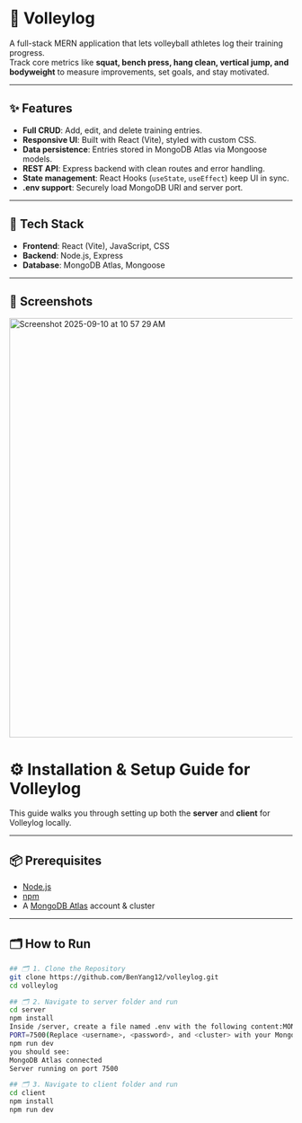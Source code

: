 

# 🏐 Volleylog

A full-stack MERN application that lets volleyball athletes log their training progress.  
Track core metrics like **squat, bench press, hang clean, vertical jump, and bodyweight** to measure improvements, set goals, and stay motivated.

---

## ✨ Features

- **Full CRUD**: Add, edit, and delete training entries.   
- **Responsive UI**: Built with React (Vite), styled with custom CSS.  
- **Data persistence**: Entries stored in MongoDB Atlas via Mongoose models.  
- **REST API**: Express backend with clean routes and error handling.  
- **State management**: React Hooks (`useState`, `useEffect`) keep UI in sync.  
- **.env support**: Securely load MongoDB URI and server port.  

---

## 🚀 Tech Stack

- **Frontend**: React (Vite), JavaScript, CSS  
- **Backend**: Node.js, Express  
- **Database**: MongoDB Atlas, Mongoose  

---

## 📸 Screenshots
<img width="1036" height="747" alt="Screenshot 2025-09-10 at 10 57 29 AM" src="https://github.com/user-attachments/assets/9754c531-999a-43eb-9a33-5c397a207190" />


# ⚙️ Installation & Setup Guide for Volleylog

This guide walks you through setting up both the **server** and **client** for Volleylog locally.

---

## 📦 Prerequisites
- [Node.js](https://nodejs.org/) 
- [npm](https://www.npmjs.com/)  
- A [MongoDB Atlas](https://www.mongodb.com/atlas/database) account & cluster  

---

## 🗂️ How to Run
```bash
## 🗂️ 1. Clone the Repository
git clone https://github.com/BenYang12/volleylog.git
cd volleylog

## 🗂️ 2. Navigate to server folder and run
cd server
npm install
Inside /server, create a file named .env with the following content:MONGO_URI="mongodb+srv://<username>:<password>@<cluster>.mongodb.net/volleylog?retryWrites=true&w=majority"
PORT=7500(Replace <username>, <password>, and <cluster> with your MongoDB Atlas credentials.)
npm run dev
you should see:
MongoDB Atlas connected
Server running on port 7500

## 🗂️ 3. Navigate to client folder and run
cd client
npm install
npm run dev





